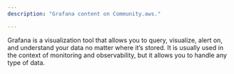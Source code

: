 ```yaml
---
description: "Grafana content on Community.aws."

---
```

Grafana is a visualization tool that allows you to query, visualize, alert on, and understand your data no matter where it’s stored. It is usually used in the context of monitoring and observability, but it allows you to handle any type of data.
